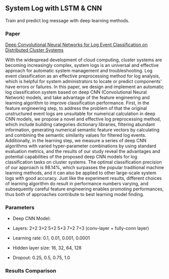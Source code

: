## System Log with LSTM & CNN

Train and predict log message with deep learning methods.

### Paper

[Deep Convolutional Neural Networks for Log Event Classification on Distributed Cluster Systems](https://ieeexplore.ieee.org/document/8622611)

With the widespread development of cloud computing, cluster systems are becoming increasingly complex, system logs is an universal and effective approach for automatic system management and troubleshooting. Log event classification as an effective preprocessing method for log analysis, which is helpful for system administrators to locate or predict components' have errors or failures. In this paper, we design and implement an automatic log classification system based on deep CNN (Convolutional Neural Network) models, and take advantage of the feature engineering and learning algorithm to improve classification performance. First, in the feature engineering step, to address the problem of that the original unstructured event logs are unsuitable for numerical calculation in deep CNN models, we propose a novel and effective log preprocessing method, which include building categories dictionary libraries, filtering abundant information, generating numerical semantic feature vectors by calculating and combining the semantic similarity values for filtered log events. Additionally, in the learning step, we measure a series of deep CNN algorithms with varied hyper-parameter combinations by using standard evaluation metrics, and the results of our study reveal the advantages and potential capabilities of the proposed deep CNN models for log classification tasks on cluster systems. The optimal classification precision of our approach is 98.14%, which surpasses the popular traditional machine learning methods, and it can also be applied to other large-scale system logs with good accuracy. Just like the experiment results, different choices of learning algorithm do result in performance numbers varying, and subsequently careful feature engineering enables promoting performances, thus both of approaches contribute to best learning model finding.

### Parameters

- Deep CNN Model:

- Layers: 2+2 3+2 5+2 5+3 7+2 7+3 (conv-layer + fully-conn layer)

- Learning rate: 0.1, 0.01, 0.001, 0.0001

- Hidden layer size: 16, 32, 64, 128

- Dropout: 0.25, 0.5, 0.75, 1.0

### Results Comparison 

[](https://raw.githubusercontent.com/steven-cheng-com/system_log_lstm_cnn/master/code/lstm_cnn/figure/figure6.png)

